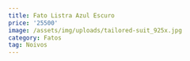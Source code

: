 ```yaml
---
title: Fato Listra Azul Escuro
price: '25500'
image: /assets/img/uploads/tailored-suit_925x.jpg
category: Fatos
tag: Noivos
---
```



